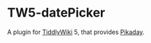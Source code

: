 # TW5-datePicker

A plugin for [TiddlyWiki](http://tiddlywiki.com) 5, that provides [Pikaday](https://github.com/dbushell/Pikaday).

